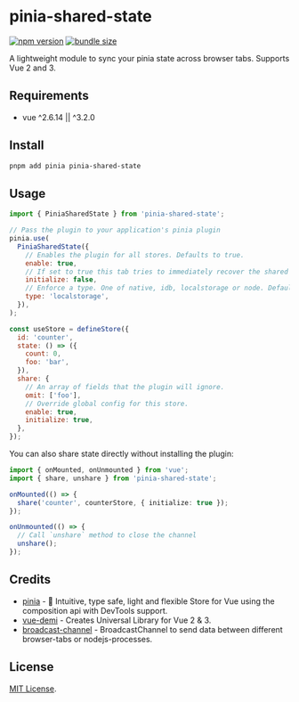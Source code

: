 # pinia-shared-state

[![npm version](https://badge.fury.io/js/pinia-shared-state.svg)](https://badge.fury.io/js/pinia-shared-state)
[![bundle size](https://badgen.net/bundlephobia/minzip/pinia-shared-state)](https://bundlephobia.com/result?p=pinia-shared-state)

A lightweight module to sync your pinia state across browser tabs. Supports Vue 2 and 3.

## Requirements

- vue ^2.6.14 || ^3.2.0

## Install

```sh
pnpm add pinia pinia-shared-state
```

## Usage

```js
import { PiniaSharedState } from 'pinia-shared-state';

// Pass the plugin to your application's pinia plugin
pinia.use(
  PiniaSharedState({
    // Enables the plugin for all stores. Defaults to true.
    enable: true,
    // If set to true this tab tries to immediately recover the shared state from another tab. Defaults to true.
    initialize: false,
    // Enforce a type. One of native, idb, localstorage or node. Defaults to native.
    type: 'localstorage',
  }),
);
```

```js
const useStore = defineStore({
  id: 'counter',
  state: () => ({
    count: 0,
    foo: 'bar',
  }),
  share: {
    // An array of fields that the plugin will ignore.
    omit: ['foo'],
    // Override global config for this store.
    enable: true,
    initialize: true,
  },
});
```

You can also share state directly without installing the plugin:

```ts
import { onMounted, onUnmounted } from 'vue';
import { share, unshare } from 'pinia-shared-state';

onMounted(() => {
  share('counter', counterStore, { initialize: true });
});

onUnmounted(() => {
  // Call `unshare` method to close the channel
  unshare();
});
```

## Credits

- [pinia](https://pinia.esm.dev/) - 🍍 Intuitive, type safe, light and flexible Store for Vue using the composition api with DevTools support.
- [vue-demi](https://github.com/vueuse/vue-demi/) - Creates Universal Library for Vue 2 & 3.
- [broadcast-channel](https://github.com/pubkey/broadcast-channel) - BroadcastChannel to send data between different browser-tabs or nodejs-processes.

## License

[MIT License](http://opensource.org/licenses/MIT).
